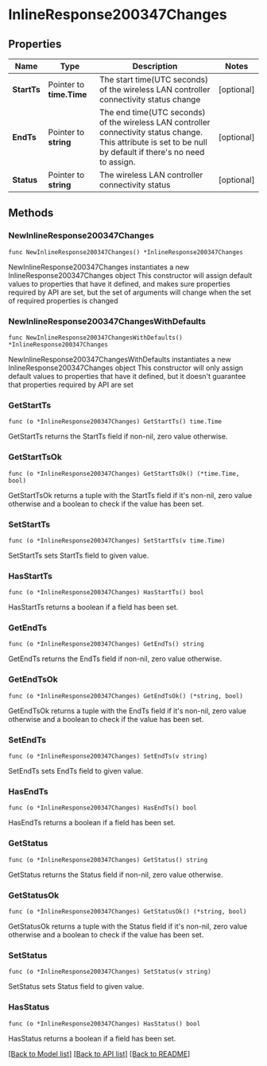 # InlineResponse200347Changes

## Properties

Name | Type | Description | Notes
------------ | ------------- | ------------- | -------------
**StartTs** | Pointer to **time.Time** | The start time(UTC seconds) of the wireless LAN controller connectivity status change | [optional] 
**EndTs** | Pointer to **string** | The end time(UTC seconds) of the wireless LAN controller connectivity status change. This attribute is set to be null by default if there&#39;s no need to assign. | [optional] 
**Status** | Pointer to **string** | The wireless LAN controller connectivity status | [optional] 

## Methods

### NewInlineResponse200347Changes

`func NewInlineResponse200347Changes() *InlineResponse200347Changes`

NewInlineResponse200347Changes instantiates a new InlineResponse200347Changes object
This constructor will assign default values to properties that have it defined,
and makes sure properties required by API are set, but the set of arguments
will change when the set of required properties is changed

### NewInlineResponse200347ChangesWithDefaults

`func NewInlineResponse200347ChangesWithDefaults() *InlineResponse200347Changes`

NewInlineResponse200347ChangesWithDefaults instantiates a new InlineResponse200347Changes object
This constructor will only assign default values to properties that have it defined,
but it doesn't guarantee that properties required by API are set

### GetStartTs

`func (o *InlineResponse200347Changes) GetStartTs() time.Time`

GetStartTs returns the StartTs field if non-nil, zero value otherwise.

### GetStartTsOk

`func (o *InlineResponse200347Changes) GetStartTsOk() (*time.Time, bool)`

GetStartTsOk returns a tuple with the StartTs field if it's non-nil, zero value otherwise
and a boolean to check if the value has been set.

### SetStartTs

`func (o *InlineResponse200347Changes) SetStartTs(v time.Time)`

SetStartTs sets StartTs field to given value.

### HasStartTs

`func (o *InlineResponse200347Changes) HasStartTs() bool`

HasStartTs returns a boolean if a field has been set.

### GetEndTs

`func (o *InlineResponse200347Changes) GetEndTs() string`

GetEndTs returns the EndTs field if non-nil, zero value otherwise.

### GetEndTsOk

`func (o *InlineResponse200347Changes) GetEndTsOk() (*string, bool)`

GetEndTsOk returns a tuple with the EndTs field if it's non-nil, zero value otherwise
and a boolean to check if the value has been set.

### SetEndTs

`func (o *InlineResponse200347Changes) SetEndTs(v string)`

SetEndTs sets EndTs field to given value.

### HasEndTs

`func (o *InlineResponse200347Changes) HasEndTs() bool`

HasEndTs returns a boolean if a field has been set.

### GetStatus

`func (o *InlineResponse200347Changes) GetStatus() string`

GetStatus returns the Status field if non-nil, zero value otherwise.

### GetStatusOk

`func (o *InlineResponse200347Changes) GetStatusOk() (*string, bool)`

GetStatusOk returns a tuple with the Status field if it's non-nil, zero value otherwise
and a boolean to check if the value has been set.

### SetStatus

`func (o *InlineResponse200347Changes) SetStatus(v string)`

SetStatus sets Status field to given value.

### HasStatus

`func (o *InlineResponse200347Changes) HasStatus() bool`

HasStatus returns a boolean if a field has been set.


[[Back to Model list]](../README.md#documentation-for-models) [[Back to API list]](../README.md#documentation-for-api-endpoints) [[Back to README]](../README.md)


